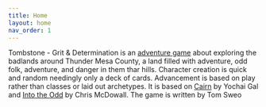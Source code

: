 ```yaml
---
title: Home
layout: home
nav_order: 1
---
```


Tombstone - Grit & Determination is an [adventure game](http://questingblog.com/adventure-game-vs-osr/) about exploring the badlands around Thunder Mesa County, a land filled with adventure, odd folk, adventure, and danger in them thar hills. Character creation is quick and random needingly only a deck of cards. Advancement is based on play rather than classes or laid out archetypes. It is based on [Cairn](https://cairnrpg.com/) by Yochai Gal and [Into the Odd](https://freeleaguepublishing.com/shop/into-the-odd/) by Chris McDowall. The game is written by Tom Sweo

[Just the Docs]: https://just-the-docs.github.io/just-the-docs/
[GitHub Pages]: https://docs.github.com/en/pages
[README]: https://github.com/just-the-docs/just-the-docs-template/blob/main/README.md
[Jekyll]: https://jekyllrb.com
[GitHub Pages / Actions workflow]: https://github.blog/changelog/2022-07-27-github-pages-custom-github-actions-workflows-beta/
[use this template]: https://github.com/just-the-docs/just-the-docs-template/generate
